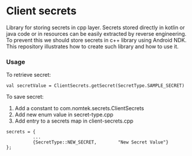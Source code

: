 # Client secrets

Library for storing secrets in cpp layer.
Secrets stored directly in kotlin or java code or in resources can be easily extracted by reverse engineering.
To prevent this we should store secrets in c++ library using Android NDK.
This repository illustrates how to create such library and how to use it.

### Usage

To retrieve secret:
```
val secretValue = ClientSecrets.getSecret(SecretType.SAMPLE_SECRET)
```

To save secret:
1. Add a constant to com.nomtek.secrets.ClientSecrets
2. Add new enum value in secret-type.cpp
3. Add entry to a secrets map in client-secrets.cpp
```
secrets = {
          ...
          {SecretType::NEW_SECRET,        "New Secret Value"}
};
```

